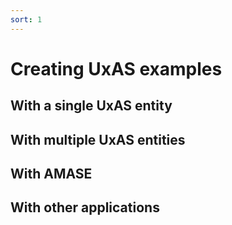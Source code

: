 ```yaml
---
sort: 1
---
```


# Creating UxAS examples
## With a single UxAS entity
## With multiple UxAS entities
## With AMASE
## With other applications
